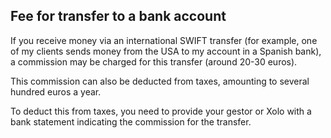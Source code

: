 ## Fee for transfer to a bank account

If you receive money via an international SWIFT transfer (for example, one of my clients sends money from the USA to my
account in a Spanish bank), a commission may be charged for this transfer (around 20-30 euros).

This commission can also be deducted from taxes, amounting to several hundred euros a year.

To deduct this from taxes, you need to provide your gestor or Xolo with a bank statement indicating the commission for
the transfer.
